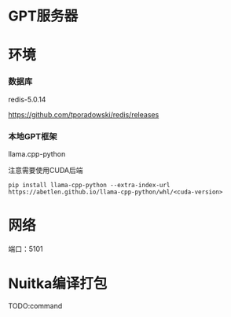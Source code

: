 # GPT服务器

# 环境

### 数据库

redis-5.0.14

https://github.com/tporadowski/redis/releases

### 本地GPT框架

llama.cpp-python

注意需要使用CUDA后端

```
pip install llama-cpp-python --extra-index-url https://abetlen.github.io/llama-cpp-python/whl/<cuda-version>
```

# 网络

端口：5101

# Nuitka编译打包

TODO:command
